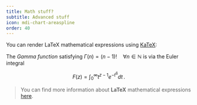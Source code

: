 ```yaml
---
title: Math stuff?
subtitle: Advanced stuff
icon: mdi-chart-areaspline
order: 40
---
```


You can render LaTeX mathematical expressions using [KaTeX](https://khan.github.io/KaTeX/):

The *Gamma function* satisfying $\Gamma(n) = (n-1)!\quad\forall n\in\mathbb N$ is via the Euler integral

$$
F(z) = \int_0^\infty t^{z-1}e^{-t^{6}}dt\,.
$$

> You can find more information about **LaTeX** mathematical expressions [here](http://meta.math.stackexchange.com/questions/5020/mathjax-basic-tutorial-and-quick-reference).

